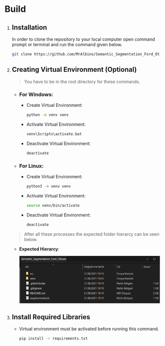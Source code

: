 # Build
1. ## Installation

    In order to clone the repository to your local computer open command prompt or terminal and run the command given below.
    ```bash
    git clone https://github.com/MrAlbino/Semantic_Segmentation_Ford_Otosan.git
    ```

2. ## Creating Virtual Environment (Optional)
    > You have to be in the root directory for these commands.
    * ### **For Windows**:
      * Create Virtual Environment:

        ```bash
        python -m venv venv
        ``` 
       * Activate Virtual Environment:

            ```bash
            venv\Scripts\activate.bat
            ```
        * Deactivate Virtual Environment:

            ```bash
            deactivate
            ```
    * ### **For Linux**:
        * Create Virtual Environment:

            ```bash
            python3 -m venv venv
            ``` 
       * Activate Virtual Environment:

            ```bash
            source venv/bin/activate
            ```
        * Deactivate Virtual Environment:

            ```bash
            deactivate
            ```
    > After all these processes the expected folder hierarcy can be seen below.

     * **Expected Hierarcy**:
         
        ![image](images_for_readme/folder_hierarcy.PNG)

  
3. ## Install Required Libraries
   * Virtual environment must be activated before running this command.
  
        ```bash
        pip install -r requirements.txt
        ``` 
